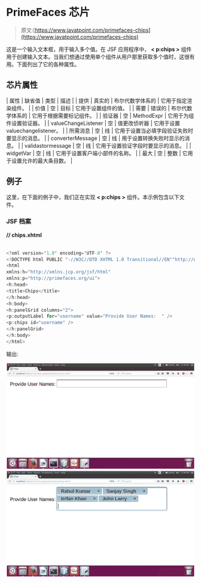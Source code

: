 # PrimeFaces 芯片

> 原文:[https://www.javatpoint.com/primefaces-chips](https://www.javatpoint.com/primefaces-chips)

这是一个输入文本框，用于输入多个值。在 JSF 应用程序中， **< p:chips >** 组件用于创建输入文本。当我们想通过使用单个组件从用户那里获取多个值时，这很有用。下面列出了它的各种属性。

## 芯片属性

| 属性 | 缺省值 | 类型 | 描述 |
| 提供 | 真实的 | 布尔代数学体系的 | 它用于指定渲染组件。 |
| 价值 | 空 | 目标 | 它用于设置组件的值。 |
| 需要 | 错误的 | 布尔代数学体系的 | 它用于根据需要标记组件。 |
| 验证器 | 空 | MethodExpr | 它用于为组件设置验证器。 |
| valueChangeListener | 空 | 值更改侦听器 | 它用于设置 valuechangelistener。 |
| 所需消息 | 空 | 线 | 它用于设置当必填字段验证失败时要显示的消息。 |
| converterMessage | 空 | 线 | 用于设置转换失败时显示的消息。 |
| validastormessage | 空 | 线 | 它用于设置验证字段时要显示的消息。 |
| widgetVar | 空 | 线 | 它用于设置客户端小部件的名称。 |
| 最大 | 空 | 整数 | 它用于设置允许的最大条目数。 |

## 例子

这里，在下面的例子中，我们正在实现 **< p:chips >** 组件。本示例包含以下文件。

### JSF 档案

**// chips.xhtml**

```java

<?xml version='1.0' encoding='UTF-8' ?>
<!DOCTYPE html PUBLIC "-//W3C//DTD XHTML 1.0 Transitional//EN""http://www.w3.org/TR/xhtml1/DTD/xhtml1-transitional.dtd">
<html 
xmlns:h="http://xmlns.jcp.org/jsf/html"
xmlns:p="http://primefaces.org/ui">
<h:head>
<title>Chips</title>
</h:head>
<h:body>
<h:panelGrid columns="2">
<p:outputLabel for="username" value="Provide User Names:  " />
<p:chips id="username" />
</h:panelGrid>
</h:body>
</html>

```

输出:

![PrimeFaces Chips 1](img/a22c34e339d3e48966736d9d1161864d.png)
![PrimeFaces Chips 2](img/9d689b96b5f9f199d28e90ef06c2eb89.png)